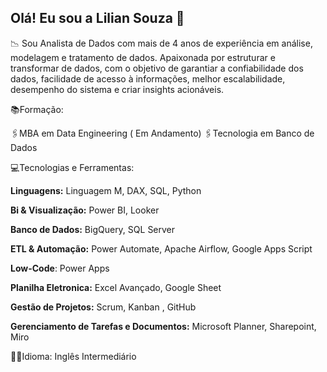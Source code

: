 ## Olá!  Eu sou a Lilian Souza 👋



📉 Sou Analista de Dados com mais de 4 anos de experiência em análise, modelagem e tratamento de dados. 
Apaixonada por estruturar e transformar de dados, com o objetivo de garantiar a confiabilidade dos dados, facilidade de acesso à informações, melhor escalabilidade, desempenho do sistema e criar insights acionáveis.



📚Formação:

  🖇️MBA em Data Engineering ( Em Andamento)
  🖇️Tecnologia em Banco de Dados



💻Tecnologias e Ferramentas:

**Linguagens:** Linguagem M, DAX, SQL, Python

**Bi & Visualização:** Power BI, Looker

**Banco de Dados:** BigQuery, SQL Server

**ETL & Automação:**  Power Automate, Apache Airflow, Google Apps Script

**Low-Code**: Power Apps

**Planilha Eletronica:** Excel Avançado, Google Sheet

**Gestão de Projetos:** Scrum, Kanban , GitHub

**Gerenciamento de Tarefas e Documentos:** Microsoft Planner, Sharepoint, Miro 



🔗👅Idioma:
Inglês Intermediário




